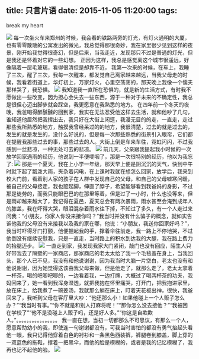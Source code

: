 title: 只言片语
date: 2015-11-05 11:20:00
tags:
---------------------
break my heart
<!--more-->
![](1.jpg)
每一次坐火车来郑州的时候，我会看的铁路两旁的灯光，有灯火通明的大厦，也有零零散散的公寓发出的微光，我总觉得那很奇妙，我在家里很少见到这样的夜景，刚开始我觉得很奇幻，但是后来，当我走近，发现那只不过是普通的灯光，但是我还是怀着对它的一些幻想。
正因为这样，我总是感觉离这个城市很遥远，好像隔着一层毛玻璃，看得很清但是却靠不近，
我第一次来的时候，在车上，我睡了三次，醒了三次，我每一次醒来，都发觉自己离家越来越远，当我父母走的时候，我看着街道上，华灯初上，万家灯火，心里空荡荡的，那天晚上我像一个懦夫那样哭了，我恐惧。
![](2.jpg) 
我知道我一直所在恐惧的，就是新的生活方式，有时我不愿做出一些改变，因为担心会失去一些东西，源于一种对于未来的不确定性，我总是很但心迈出脚步就会踩空，我更愿意在我熟悉的地方。
在四年前一个冬天的夜晚，我爸喝得醉醺醺的回到家，我实在无法忍受他这样去生活，就和他吵了几句，谁知道他居然把我撵出去，我只好在大街上闲逛，我漫无目的的走，一直走，走过那些我所熟悉的地方，触摸我曾经呆过的的地方，我很清楚，过去的就是过去的，发生的就是发生的，没什么好说的，但是每一次那些熟悉的街景引入眼帘，它们都在提醒我那些过去的事，那些过去的人。大街上倒是车来车往，霓虹闪闪，不过我感到一丝悲凉，一种无处可去的悲凉。
![](3.jpg) 
前几天，父亲跟我提起我小时候的一次放学回家遇雨的经历，他说到一半便哽咽了，那是一次很特别的经历，他以为我忘了:
![](4.jpg) 
那是一个夏天，我在上小学一年级，那天早上便是阴沉沉的天气，快到中午时就下起了瓢泼大雨，夹杂着闪电，在上课时我就在想怎么回家，放学后，我来到校大门前，看着别人家的孩子在人群中发现自己的父母，和自己的父母嘘寒问暖，被自己的父母接走，我也踮起脚，伸直了脖子，希望能够看到我爸妈的身影，不过那是徒劳的，而我只能眼巴巴的在那里等着，但是过了一小时，什么也没等来，但是雨却越来越大了，我记得在夏邑，夏天总会有两次暴雨，雨水甚至会淹到成年人的膝盖，我在吓得大哭，眼泪混杂着雨水往下掉，不知过了多久，有一个人走过来问我：“小朋友，你家人你没来接你吗？”我当时并没有什么骗子的概念，就如实告诉他我的父母没有来接我以及我的家在哪，他说：“小朋友，我送你回家好吗？”，我当时吓得牙门打颤，他便握起我的手，撑着伞往前走，我一路上不停地哭，不过他倒没有继续安慰我，只是一直走，当时路上的积水到达我的大腿，我在路上费力的抬腿迈步。
![](5.jpg) 
一直走到家，我发现我家大门紧闭，敲门也没有回应，陌生人只好带我去了隔壁的一家商店，那家商店的老太太给了我一个毛毯盖在身上，当我回头，那个人已不见，我没有和他说谢谢，因为我当时大脑一片空白，老太也没有和他说谢谢，因为她觉得这该由我父母来做，但是他走了，就那么走了，老太太拿着一杯茶，喝的吧唧吧唧的，一边看着我，一边打牌，大概过了喝两杯茶的功夫，我妈回来了，她一看到我浑身湿透，就把我抱在怀里痛哭，打开门，把我抱进家里，放在床上，给我煮了一碗姜汤，我就那么躺在床上，盯着天花板出神，很快，我爸回来了，我听到父母在客厅里大吵：“他还那么小！如果他碰上一个人贩子怎么办？”“我当时有事。”“你不就是和别人打麻将呢！”“那你怎么没去接他？”“我被困在学校了”“他不是没碰上人贩子吗，还是好人多。”“你这是自欺欺人。”。。。。。。。。。。。。。。。。
我一直在想，当初一切都那么不可思议，有那么一个人，愿意帮助幼小的我，即使连一句谢谢都没有，可我当时害怕的都没有勇气抬起头看他一眼，我只记得他穿着白色的衬衫和一条黑色西装裤，裤腿卷到膝盖，脚上穿的一双蓝色的拖鞋，撑着一把黑伞，而他的脸是模糊的，或者是我的记忆模糊了，我再也记不起他的脸。
![](6.jpg)